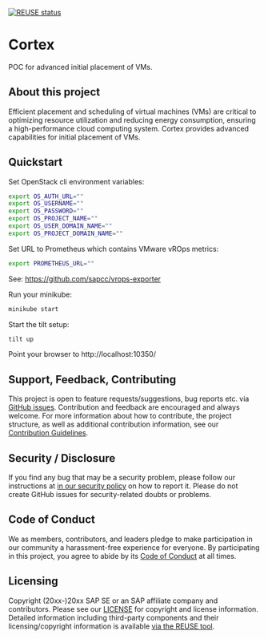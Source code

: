 <!--
# SPDX-FileCopyrightText: Copyright 2024 SAP SE or an SAP affiliate company and cobaltcore-dev contributors
#
# SPDX-License-Identifier: Apache-2.0
-->

[![REUSE status](https://api.reuse.software/badge/github.com/cobaltcore-dev/cortex)](https://api.reuse.software/info/github.com/cobaltcore-dev/cortex)

# Cortex

POC for advanced initial placement of VMs.

## About this project

Efficient placement and scheduling of virtual machines (VMs) are critical to optimizing resource utilization and reducing energy consumption, ensuring a high-performance cloud computing system.
Cortex provides advanced capabilities for initial placement of VMs.

## Quickstart

Set OpenStack cli environment variables:
```bash
export OS_AUTH_URL=""
export OS_USERNAME=""
export OS_PASSWORD=""
export OS_PROJECT_NAME=""
export OS_USER_DOMAIN_NAME=""
export OS_PROJECT_DOMAIN_NAME=""
```

Set URL to Prometheus which contains VMware vROps metrics:
```bash
export PROMETHEUS_URL=""
```
See: https://github.com/sapcc/vrops-exporter

Run your minikube:
```bash
minikube start
```

Start the tilt setup:
```bash
tilt up
```

Point your browser to http://localhost:10350/

## Support, Feedback, Contributing

This project is open to feature requests/suggestions, bug reports etc. via [GitHub issues](https://github.com/cobaltcore-dev/cortex/issues). Contribution and feedback are encouraged and always welcome. For more information about how to contribute, the project structure, as well as additional contribution information, see our [Contribution Guidelines](CONTRIBUTING.md).

## Security / Disclosure
If you find any bug that may be a security problem, please follow our instructions at [in our security policy](https://github.com/SAP/<your-project>/security/policy) on how to report it. Please do not create GitHub issues for security-related doubts or problems.

## Code of Conduct

We as members, contributors, and leaders pledge to make participation in our community a harassment-free experience for everyone. By participating in this project, you agree to abide by its [Code of Conduct](https://github.com/SAP/.github/blob/main/CODE_OF_CONDUCT.md) at all times.

## Licensing

Copyright (20xx-)20xx SAP SE or an SAP affiliate company and <your-project> contributors. Please see our [LICENSE](LICENSE) for copyright and license information. Detailed information including third-party components and their licensing/copyright information is available [via the REUSE tool](https://api.reuse.software/info/github.com/cobaltcore-dev/cortex).
